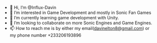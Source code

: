 - 👋 Hi, I’m @Influx-Davin
- 👀 I’m interested in Game Development and mostly in Sonic Fan Games
- 🌱 I’m currently learning game development with Unity.
- 💞️ I’m looking to collaborate on more Sonic Engines and Game Engines.
- 📫 How to reach me is by either my email(davinelton8@gmail.com) or my phone number +233206193896

<!---
Influx-Davin/Influx-Davin is a ✨ special ✨ repository because its `README.md` (this file) appears on your GitHub profile.
You can click the Preview link to take a look at your changes.
--->
